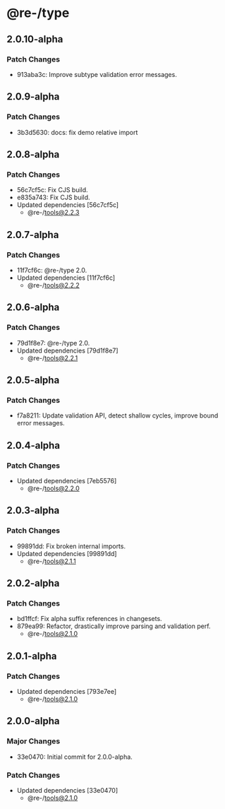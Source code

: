 # @re-/type

## 2.0.10-alpha

### Patch Changes

-   913aba3c: Improve subtype validation error messages.

## 2.0.9-alpha

### Patch Changes

-   3b3d5630: docs: fix demo relative import

## 2.0.8-alpha

### Patch Changes

-   56c7cf5c: Fix CJS build.
-   e835a743: Fix CJS build.
-   Updated dependencies [56c7cf5c]
    -   @re-/tools@2.2.3

## 2.0.7-alpha

### Patch Changes

-   11f7cf6c: @re-/type 2.0.
-   Updated dependencies [11f7cf6c]
    -   @re-/tools@2.2.2

## 2.0.6-alpha

### Patch Changes

-   79d1f8e7: @re-/type 2.0.
-   Updated dependencies [79d1f8e7]
    -   @re-/tools@2.2.1

## 2.0.5-alpha

### Patch Changes

-   f7a8211: Update validation API, detect shallow cycles, improve bound error messages.

## 2.0.4-alpha

### Patch Changes

-   Updated dependencies [7eb5576]
    -   @re-/tools@2.2.0

## 2.0.3-alpha

### Patch Changes

-   99891dd: Fix broken internal imports.
-   Updated dependencies [99891dd]
    -   @re-/tools@2.1.1

## 2.0.2-alpha

### Patch Changes

-   bd1ffcf: Fix alpha suffix references in changesets.
-   879ea99: Refactor, drastically improve parsing and validation perf.
    -   @re-/tools@2.1.0

## 2.0.1-alpha

### Patch Changes

-   Updated dependencies [793e7ee]
    -   @re-/tools@2.1.0

## 2.0.0-alpha

### Major Changes

-   33e0470: Initial commit for 2.0.0-alpha.

### Patch Changes

-   Updated dependencies [33e0470]
    -   @re-/tools@2.1.0
